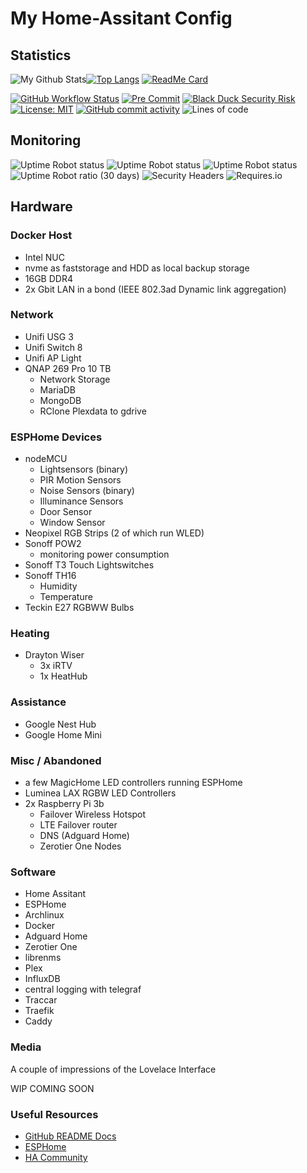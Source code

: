# My Home-Assitant Config

## Statistics

![My Github Stats](https://github-readme-stats.phixion.vercel.app/api?username=phixion&show_icons=true&hide_title=false&show_owner&include_all_commits=true&hide_border=true)[![Top Langs](https://github-readme-stats.phixion.vercel.app/api/top-langs/?username=phixion&layout=compact&hide_border=true&hide_title=true)](https://github.com/phixion/Home-AssistantConfig)
[![ReadMe Card](https://github-readme-stats.phixion.vercel.app/api/pin/?username=phixion&repo=home-assistantconfig&hide_border=true&hide_title=true)](https://github.com/phixion/Home-AssistantConfig)

[![GitHub Workflow Status](https://img.shields.io/github/workflow/status/phixion/Home-AssistantConfig/Home%20Assistant%20CI?label=build%20stable&style=flat-square)](https://github.com/phixion/Home-AssistantConfig/actions?query=workflow%3A%22Home+Assistant+CI%22) [![Pre Commit](https://img.shields.io/badge/pre--commit-enabled-brightgreen?style=flat-square)](https://github.com/pre-commit/pre-commit) [![Black Duck Security Risk](https://copilot.blackducksoftware.com/github/repos/phixion/Home-AssistantConfig/branches/master/badge-risk.svg)](https://copilot.blackducksoftware.com/github/repos/phixion/Home-AssistantConfig/branches/master) [![License: MIT](https://img.shields.io/badge/License-MIT-yellow.svg?style=flat-square)](https://opensource.org/licenses/MIT) [![GitHub commit activity](https://img.shields.io/github/commit-activity/y/phixion/Home-AssistantConfig?style=flat-square)](https://github.com/phixion/Home-AssistantConfig/commits/master) ![Lines of code](https://img.shields.io/tokei/lines/github/phixion/home-assistantconfig?label=lines%20of%20code&style=flat-square)

## Monitoring

![Uptime Robot status](https://img.shields.io/uptimerobot/status/m785013905-aac6cbb5e0f5898914257c94?label=web&logo=home-assistant&logoColor=white&style=flat-square) ![Uptime Robot status](https://img.shields.io/uptimerobot/status/m785013899-1b07df90c40854d77eeed0c8?label=ssh&logo=home-assistant&logoColor=white&style=flat-square) ![Uptime Robot status](https://img.shields.io/uptimerobot/status/m785013903-432813b6a77a2d8a693de506?label=ping&logo=home-assistant&logoColor=white&style=flat-square) ![Uptime Robot ratio (30 days)](https://img.shields.io/uptimerobot/ratio/m785013905-aac6cbb5e0f5898914257c94?label=30d&logo=home-assistant&logoColor=white&style=flat-square)
![Security Headers](https://img.shields.io/security-headers?style=flat-square&url=https%3A%2F%2Fhome.inferior.dev&logo=nginx&logoColor=white) ![Requires.io](https://img.shields.io/requires/github/phixion/home-assistant-config?logo=ubuntu&logoColor=white&style=flat-square)

## Hardware

### Docker Host

- Intel NUC
- nvme as faststorage and HDD as local backup storage
- 16GB DDR4
- 2x Gbit LAN in a bond (IEEE 802.3ad Dynamic link aggregation)

### Network

- Unifi USG 3
- Unifi Switch 8
- Unifi AP Light
- QNAP 269 Pro 10 TB
  - Network Storage
  - MariaDB
  - MongoDB
  - RClone Plexdata to gdrive

### ESPHome Devices

- nodeMCU
  - Lightsensors (binary)
  - PIR Motion Sensors
  - Noise Sensors (binary)
  - Illuminance Sensors
  - Door Sensor
  - Window Sensor
- Neopixel RGB Strips (2 of which run WLED)
- Sonoff POW2
  - monitoring power consumption
- Sonoff T3 Touch Lightswitches
- Sonoff TH16
  - Humidity
  - Temperature
- Teckin E27 RGBWW Bulbs

### Heating

- Drayton Wiser
  - 3x iRTV
  - 1x HeatHub

### Assistance

- Google Nest Hub
- Google Home Mini

### Misc / Abandoned

- a few MagicHome LED controllers running ESPHome
- Luminea LAX RGBW LED Controllers
- 2x Raspberry Pi 3b
  - Failover Wireless Hotspot
  - LTE Failover router
  - DNS (Adguard Home)
  - Zerotier One Nodes

### Software

- Home Assitant
- ESPHome
- Archlinux
- Docker
- Adguard Home
- Zerotier One
- librenms
- Plex
- InfluxDB
- central logging with telegraf
- Traccar
- Traefik
- Caddy

### Media

A couple of impressions of the Lovelace Interface

WIP COMING SOON

### Useful Resources

- [GitHub README Docs](https://help.github.com/en/github/writing-on-github/basic-writing-and-formatting-syntax)
- [ESPHome](https://esphome.io)
- [HA Community](https://community.home-assistant.io/)
